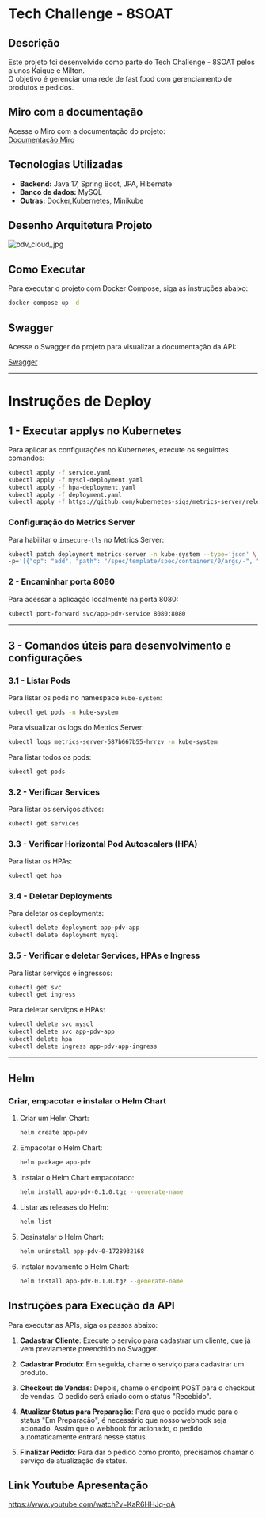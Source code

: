 # Tech Challenge - 8SOAT

## Descrição
Este projeto foi desenvolvido como parte do Tech Challenge - 8SOAT pelos alunos Kaique e Milton.  
O objetivo é gerenciar uma rede de fast food com gerenciamento de produtos e pedidos.

## Miro com a documentação
Acesse o Miro com a documentação do projeto:  
[Documentação Miro](https://miro.com/app/board/uXjVKsqfDCM=/?share_link_id=397605018551)

## Tecnologias Utilizadas
- **Backend:** Java 17, Spring Boot, JPA, Hibernate
- **Banco de dados:** MySQL
- **Outras:** Docker,Kubernetes, Minikube

## Desenho Arquitetura Projeto
![pdv_cloud_jpg](https://github.com/user-attachments/assets/eeb1b960-98c0-4d2a-b4e9-ca43e3ee7c05)

## Como Executar
Para executar o projeto com Docker Compose, siga as instruções abaixo:

```bash
docker-compose up -d
```

## Swagger
Acesse o Swagger do projeto para visualizar a documentação da API:

[Swagger](http://localhost:8080/swagger-ui/index.html#)

---

# Instruções de Deploy

## 1 - Executar applys no Kubernetes
Para aplicar as configurações no Kubernetes, execute os seguintes comandos:

```bash
kubectl apply -f service.yaml
kubectl apply -f mysql-deployment.yaml
kubectl apply -f hpa-deployment.yaml
kubectl apply -f deployment.yaml
kubectl apply -f https://github.com/kubernetes-sigs/metrics-server/releases/latest/download/components.yaml
```

### Configuração do Metrics Server

Para habilitar o `insecure-tls` no Metrics Server:

```bash
kubectl patch deployment metrics-server -n kube-system --type='json' \
-p='[{"op": "add", "path": "/spec/template/spec/containers/0/args/-", "value": "--kubelet-insecure-tls"}]'
```

### 2 - Encaminhar porta 8080
Para acessar a aplicação localmente na porta 8080:

```bash
kubectl port-forward svc/app-pdv-service 8080:8080
```

---

## 3 - Comandos úteis para desenvolvimento e configurações

### 3.1 - Listar Pods
Para listar os pods no namespace `kube-system`:

```bash
kubectl get pods -n kube-system
```

Para visualizar os logs do Metrics Server:

```bash
kubectl logs metrics-server-587b667b55-hrrzv -n kube-system
```

Para listar todos os pods:

```bash
kubectl get pods
```

### 3.2 - Verificar Services
Para listar os serviços ativos:

```bash
kubectl get services
```

### 3.3 - Verificar Horizontal Pod Autoscalers (HPA)
Para listar os HPAs:

```bash
kubectl get hpa
```

### 3.4 - Deletar Deployments
Para deletar os deployments:

```bash
kubectl delete deployment app-pdv-app
kubectl delete deployment mysql
```

### 3.5 - Verificar e deletar Services, HPAs e Ingress
Para listar serviços e ingressos:

```bash
kubectl get svc
kubectl get ingress
```

Para deletar serviços e HPAs:

```bash
kubectl delete svc mysql
kubectl delete svc app-pdv-app
kubectl delete hpa
kubectl delete ingress app-pdv-app-ingress
```

---

## Helm

### Criar, empacotar e instalar o Helm Chart

1. Criar um Helm Chart:

   ```bash
   helm create app-pdv
   ```

2. Empacotar o Helm Chart:

   ```bash
   helm package app-pdv
   ```

3. Instalar o Helm Chart empacotado:

   ```bash
   helm install app-pdv-0.1.0.tgz --generate-name
   ```

4. Listar as releases do Helm:

   ```bash
   helm list
   ```

5. Desinstalar o Helm Chart:

   ```bash
   helm uninstall app-pdv-0-1728932168
   ```

6. Instalar novamente o Helm Chart:

   ```bash
   helm install app-pdv-0.1.0.tgz --generate-name
   ```

## Instruções para Execução da API

Para executar as APIs, siga os passos abaixo:

1. **Cadastrar Cliente**: Execute o serviço para cadastrar um cliente, que já vem previamente preenchido no Swagger.

2. **Cadastrar Produto**: Em seguida, chame o serviço para cadastrar um produto.

3. **Checkout de Vendas**: Depois, chame o endpoint POST para o checkout de vendas. O pedido será criado com o status "Recebido".

4. **Atualizar Status para Preparação**: Para que o pedido mude para o status "Em Preparação", é necessário que nosso webhook seja acionado. Assim que o webhook for acionado, o pedido automaticamente entrará nesse status.

5. **Finalizar Pedido**: Para dar o pedido como pronto, precisamos chamar o serviço de atualização de status.

## Link Youtube Apresentação
https://www.youtube.com/watch?v=KaR6HHJq-qA


